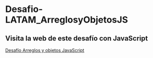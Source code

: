 # Desafio-LATAM_ArreglosyObjetosJS

## Visita la web de este desafío con JavaScript
<a href="https://carolinalunasfarah.github.io/Desafio-LATAM_ArreglosyObjetosJS/" target="_blank" rel="noopener noreferrer">Desafío Arreglos y objetos JavaScript</a>